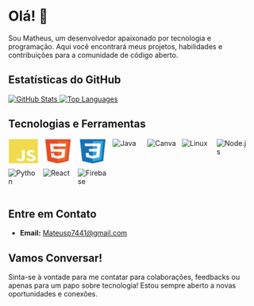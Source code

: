 # Olá! 👋

Sou Matheus, um desenvolvedor apaixonado por tecnologia e programação. Aqui você encontrará meus projetos, habilidades e contribuições para a comunidade de código aberto.

## Estatísticas do GitHub

<div>
  <a href="https://github.com/swords14">
    <img height="170em" src="https://github-readme-stats.vercel.app/api?username=swords14&show_icons=true&theme=dark" alt="GitHub Stats"/>
    <img height="170em" src="https://github-readme-stats.vercel.app/api/top-langs/?username=swords14&layout=compact&langs_count=7&theme=dark" alt="Top Languages"/>
  </a>
</div>

## Tecnologias e Ferramentas

<div style="display: flex; flex-wrap: wrap; gap: 10px;">
  <img align="center" alt="JavaScript" height="50" width="60" src="https://raw.githubusercontent.com/devicons/devicon/master/icons/javascript/javascript-plain.svg" />
  <img align="center" alt="HTML5" height="50" width="60" src="https://raw.githubusercontent.com/devicons/devicon/master/icons/html5/html5-original.svg" />
  <img align="center" alt="CSS3" height="50" width="60" src="https://raw.githubusercontent.com/devicons/devicon/master/icons/css3/css3-original.svg" />
  <img align="center" alt="Java" height="50" width="60" src="https://cdn.jsdelivr.net/gh/devicons/devicon/icons/java/java-original.svg" />
  <img align="center" alt="Canva" height="50" width="60" src="https://cdn.jsdelivr.net/gh/devicons/devicon/icons/canva/canva-original.svg" />
  <img align="center" alt="Linux" height="50" width="60" src="https://cdn.jsdelivr.net/gh/devicons/devicon/icons/linux/linux-original.svg" />
  <img align="center" alt="Node.js" height="50" width="60" src="https://cdn.jsdelivr.net/gh/devicons/devicon/icons/nodejs/nodejs-original-wordmark.svg" />
  <img align="center" alt="Python" height="50" width="60" src="https://cdn.jsdelivr.net/gh/devicons/devicon/icons/python/python-original-wordmark.svg" />
  <img align="center" alt="React" height="50" width="60" src="https://cdn.jsdelivr.net/gh/devicons/devicon/icons/react/react-original-wordmark.svg" />
  <img align="center" alt="Firebase" height="50" width="60" src="https://cdn.jsdelivr.net/gh/devicons/devicon/icons/firebase/firebase-plain-wordmark.svg" />
</div>

## Entre em Contato

- **Email:** Mateusp7441@gmail.com

## Vamos Conversar!

Sinta-se à vontade para me contatar para colaborações, feedbacks ou apenas para um papo sobre tecnologia! Estou sempre aberto a novas oportunidades e conexões.

